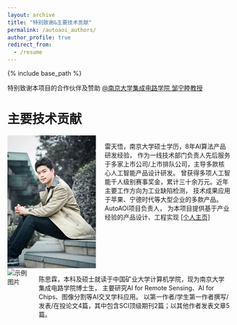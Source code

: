 ```yaml
---
layout: archive
title: "特别致谢&主要技术贡献"
permalink: /autoaoi_authors/
author_profile: true
redirect_from:
  - /resume
---
```


{% include base_path %}

特别致谢本项目的合作伙伴及赞助 [@南京大学集成电路学院 邹宁睦教授](https://zouningmu.github.io/)

# 主要技术贡献

<div style="display: flex; align-items: left;">
  <img src="\images\profile.jpg" alt="示例图片" style="width: 200px; height: auto; margin-right: 20px;">
  <p>雷天悟，南京大学硕士学历，8年AI算法产品研发经验，
     作为一线技术部门负责人先后服务于多家上市公司/上市排队公司，主导多款核心人工智能产品设计研发。
     曾获得多项人工智能千人级别赛事奖金，累计三十余万元。近年主要工作方向为工业缺陷检测，
     技术成果应用于苹果、宁德时代等大型企业的多款产品。AutoAOI项目负责人，
     为本项目提供基于产业经验的产品设计、工程实现 <a href="https://ray3572.github.io/">[个人主页]</a></p>
</div>

<div style="display: flex; align-items: left;">
  <img src="https://ray3572.github.io/AdaptedMoE_web/images/authors/csl.png" alt="示例图片" style="width: 200px; height: auto; margin-right: 20px;">
  <p>陈思霖，本科及硕士就读于中国矿业大学计算机学院，现为南京大学集成电路学院博士生，
主要研究AI for Remote Sensing、AI for Chips、图像分割等AI交叉学科应用。
以第一作者/学生第一作者撰写/发表/在投论文4篇，其中包含SCI顶级期刊2篇；以其他作者发表文章5篇。


</p>
</div>










